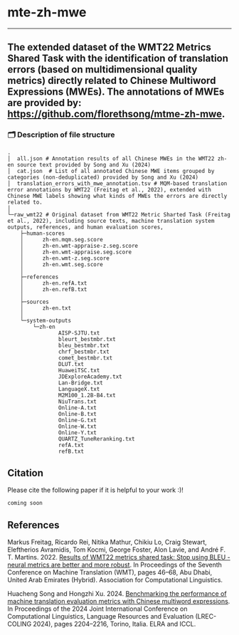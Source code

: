 # mte-zh-mwe
<!-- Copyright [19 Mar 2024] [florethsong]  

 Licensed under the Apache License, Version 2.0 (the "License");
 you may not use this file except in compliance with the License.
 You may obtain a copy of the License at

    http://www.apache.org/licenses/LICENSE-2.0

 Unless required by applicable law or agreed to in writing, software
 distributed under the License is distributed on an "AS IS" BASIS,
 WITHOUT WARRANTIES OR CONDITIONS OF ANY KIND, either express or implied.
 See the License for the specific language governing permissions and
 limitations under the License.-->
---
The extended dataset of the WMT22 Metrics Shared Task with the identification of translation errors (based on multidimensional quality metrics) directly related to Chinese Multiword Expressions (MWEs). The annotations of MWEs are provided by: https://github.com/florethsong/mtme-zh-mwe.
---

### :card_index_dividers: Description of file structure
```
.
│  all.json # Annotation results of all Chinese MWEs in the WMT22 zh-en source text provided by Song and Xu (2024)
│  cat.json  # List of all annotated Chinese MWE items grouped by categories (non-deduplicated) provided by Song and Xu (2024)
│  translation_errors_with_mwe_annotation.tsv # MQM-based translation error annotations by WMT22 (Freitag et al., 2022), extended with Chinese MWE labels showing what kinds of MWEs the errors are directly related to.
│  
└─raw_wmt22 # Original dataset from WMT22 Metric Sharted Task (Freitag et al., 2022), including source texts, machine translation system outputs, references, and human evaluation scores, 
    ├─human-scores
    │      zh-en.mqm.seg.score
    │      zh-en.wmt-appraise-z.seg.score
    │      zh-en.wmt-appraise.seg.score
    │      zh-en.wmt-z.seg.score
    │      zh-en.wmt.seg.score
    │      
    ├─references
    │      zh-en.refA.txt
    │      zh-en.refB.txt
    │      
    ├─sources
    │      zh-en.txt
    │      
    └─system-outputs
        └─zh-en
                AISP-SJTU.txt
                bleurt_bestmbr.txt
                bleu_bestmbr.txt
                chrf_bestmbr.txt
                comet_bestmbr.txt
                DLUT.txt
                HuaweiTSC.txt
                JDExploreAcademy.txt
                Lan-Bridge.txt
                LanguageX.txt
                M2M100_1.2B-B4.txt
                NiuTrans.txt
                Online-A.txt
                Online-B.txt
                Online-G.txt
                Online-W.txt
                Online-Y.txt
                QUARTZ_TuneReranking.txt
                refA.txt
                refB.txt
```
## Citation
Please cite the following paper if it is helpful to your work :)!
```
coming soon
```

## References
Markus Freitag, Ricardo Rei, Nitika Mathur, Chikiu Lo, Craig Stewart, Eleftherios Avramidis, Tom Kocmi, George Foster, Alon Lavie, and André F. T. Martins. 2022. [Results of WMT22 metrics shared task: Stop using BLEU - neural metrics are better and more robust](https://aclanthology.org/2022.wmt-1.2). In Proceedings of the Seventh Conference on Machine Translation (WMT), pages 46–68, Abu Dhabi, United Arab Emirates (Hybrid). Association for Computational Linguistics.  

Huacheng Song and Hongzhi Xu. 2024. [Benchmarking the performance of machine translation evaluation metrics with Chinese multiword expressions](https://aclanthology.org/2024.lrec-main.198). In Proceedings of the 2024 Joint International Conference on Computational Linguistics, Language Resources and Evaluation (LREC-COLING 2024), pages 2204–2216, Torino, Italia. ELRA and ICCL.
